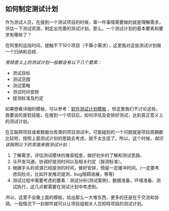 ## 如何制定测试计划

作为测试人员，在接到一个测试项目的时候，第一件事情需要做的就是理解需求，评估一下测试资源，制定出完善的测试计划。那么，一个测试计划的基本要素和要求有哪些了？

在阿里的这段时间，接触不下10个项目（不算小需求），这里我对这些测试计划做一个归纳和总结.

*常规意义上的测试计划一般都会有以下几个要素：*

- 测试目标
- 测试范围
- 测试策略 
- 测试时间安排 
- 提测标准及约定
  
如果想看详细的模板，可以参考：[软件测试计划模板](http://blog.csdn.net/smilings/article/details/869447)  ，但这里我们不讨论这些，我要说的是软技能，在接到一个项目后，如何评估及安排好测试，达到真正意义上的测试计划。


在互联网项目或者数据仓库类的项目测试中，可能碰到的一个问题就是项目周期都比较短，按照上面测试计划的思路去考虑，就不太合适了。所以，这个时候，*就应该按照以下的思路来做测试计划：*
  
1. 了解需求，评估测试模块的难易程度，做好初步的了解和测试思路。
2. 与开发沟通，协调好提测时间以及相关约定（提测标准）。
3. 根据手头的资源已经提测的时间，做好安排，预留一定缓冲时间。(一定要考虑风险点，比如开发推迟提测，bug阻碍进展，等等)
4. 测试过程中需要考虑的要素：测试分析(测试案例)，数据准备，环境准备，测试执行，这几点都需要在测试计划中考虑到。

*所以*，这里不会像上面的模板，给出那么一大堆东西，更多的还是在于交流和协调。一般情况下一封邮件就可以让项目组相关人员知晓项目的测试计划。